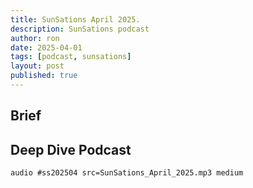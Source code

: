 ```yaml
---
title: SunSations April 2025.
description: SunSations podcast
author: ron
date: 2025-04-01
tags: [podcast, sunsations]
layout: post
published: true
---
```


## Brief

## Deep Dive Podcast

`audio #ss202504 src=SunSations_April_2025.mp3 medium`
